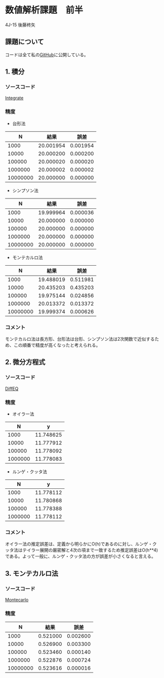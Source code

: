 # 数値解析課題　前半

4J-15 後藤柊矢

## 課題について

コードは全て私の[GitHub](https://github.com/syuya2036/num)に公開している。

## 1. 積分

### ソースコード 

[Integrate](../integrate/integrate.go)

### 精度

- 台形法
  
| N | 結果 | 誤差 |
| --- | --- | --- |
| 1000 | 20.001954 | 0.001954 | 
| 10000 | 20.000200 | 0.000200 | 
| 100000 | 20.000020 | 0.000020 | 
| 1000000 | 20.000002 | 0.000002 | 
| 10000000 | 20.000000 | 0.000000 |

- シンプソン法
  
| N | 結果 | 誤差 |
| --- | --- | --- |
| 1000 | 19.999964 | 0.000036 | 
| 10000 | 20.000000 | 0.000000 | 
| 100000 | 20.000000 | 0.000000 | 
| 1000000 | 20.000000 | 0.000000 | 
| 10000000 | 20.000000 | 0.000000 |

- モンテカルロ法

| N | 結果 | 誤差 |
| --- | --- | --- |
| 1000 | 19.488019 | 0.511981 | 
| 10000 | 20.435203 | 0.435203 | 
| 100000 | 19.975144 | 0.024856 | 
| 1000000 | 20.013372 | 0.013372 | 
| 10000000 | 19.999374 | 0.000626 |

### コメント
モンテカルロ法は長方形、台形法は台形、シンプソン法は2次関数で近似するため、この順番で精度が高くなったと考えられる。

## 2. 微分方程式

### ソースコード 

[DiffEQ](../integrate/diff.go)

### 精度

- オイラー法
  
| N | y |
| --- | --- |
| 1000 | 11.748625 | 
| 10000 | 11.777912 | 
| 100000 | 11.778092 | 
| 1000000 | 11.778083 | 

- ルンゲ・クッタ法

| N | y |
| --- | --- |
| 1000 | 11.778112 | 
| 10000 | 11.780868 | 
| 100000 | 11.778388 | 
| 1000000 | 11.778112 | 

### コメント

オイラー法の推定誤差は、定義から明らかにO(h)であるのに対し、ルンゲ・クッタ法はテイラー展開の厳密解と4次の項まで一致するため推定誤差はO(h**4)である。よって一般に、ルンゲ・クッタ法の方が誤差が小さくなると言える。 


## 3. モンテカルロ法

### ソースコード

[Montecarlo](../integrate/circle.go)

### 精度

| N | 結果 | 誤差 |
| --- | --- | --- |
| 1000 | 0.521000 | 0.002600 | 
| 10000 | 0.526900 | 0.003300 | 
| 100000 | 0.523460 | 0.000140 | 
| 1000000 | 0.522876 | 0.000724 | 
| 10000000 | 0.523616 | 0.000016 |